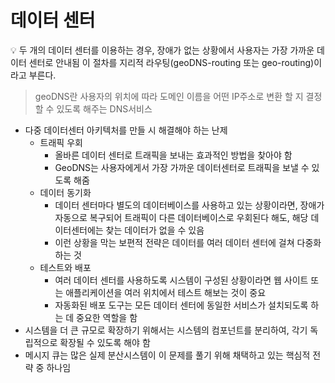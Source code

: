 # 데이터 센터

<aside>
💡 두 개의 데이터 센터를 이용하는 경우, 장애가 없는 상황에서 사용자는 가장 가까운 데이터 센터로 안내됨
이 절차를 지리적 라우팅(geoDNS-routing 또는 geo-routing)이라고 부른다.

</aside>

> geoDNS란 사용자의 위치에 따라 도메인 이름을 어떤 IP주소로 변환 할 지 결정할 수 있도록 해주는 DNS서비스
> 

- 다중 데이터센터 아키텍처를 만들 시 해결해야 하는 난제
    - 트래픽 우회
        - 올바른 데이터 센터로 트래픽을 보내는 효과적인 방법을 찾아야 함
        - GeoDNS는 사용자에게서 가장 가까운 데이터센터로 트래픽을 보낼 수 있도록 해줌
    - 데이터 동기화
        - 데이터 센터마다 별도의 데이터베이스를 사용하고 있는 상황이라면, 장애가 자동으로 복구되어
        트래픽이 다른 데이터베이스로 우회된다 해도, 해당 데이터센터에는 찾는 데이터가 없을 수 있음
        - 이런 상황을 막는 보편적 전략은 데이터를 여러 데이터 센터에 걸쳐 다중화 하는 것
    - 테스트와 배포
        - 여러 데이터 센터를 사용하도록 시스템이 구성된 상황이라면 웹 사이트 또는 애플리케이션을 여러 위치에서 테스트 해보는 것이 중요
        - 자동화된 배포 도구는 모든 데이터 센터에 동일한 서비스가 설치되도록 하는 데 중요한 역할을 함
- 시스템을 더 큰 규모로 확장하기 위해서는 시스템의 컴포넌트를 분리하여, 각기 독립적으로 확장될 수 있도록 해야 함
- 메시지 큐는 많은 실제 분산시스템이 이 문제를 풀기 위해 채택하고 있는 핵심적 전략 중 하나임

